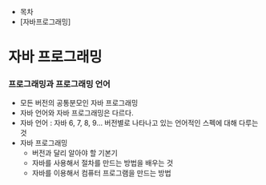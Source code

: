 - 목차
- [자바프로그래밍]

# 자바 프로그래밍
### 프로그래밍과 프로그래밍 언어
- 모든 버전의 공통분모인 자바 프로그래밍
- 자바 언어와 자바 프로그래밍은 다르다.
- 자바 언어 : 자바 6, 7, 8, 9... 버전별로 나타나고 있는 언어적인 스펙에 대해 다루는 것
- 자바 프로그래밍 
    - 버전과 달리 알아야 할 기본기
    - 자바를 사용해서 절차를 만드는 방법을 배우는 것
    - 자바를 이용해서 컴퓨터 프로그램을 만드는 방법
    